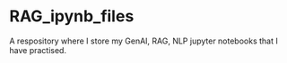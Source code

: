 # RAG_ipynb_files
A respository where I store my GenAI, RAG, NLP jupyter notebooks that I have practised. 
